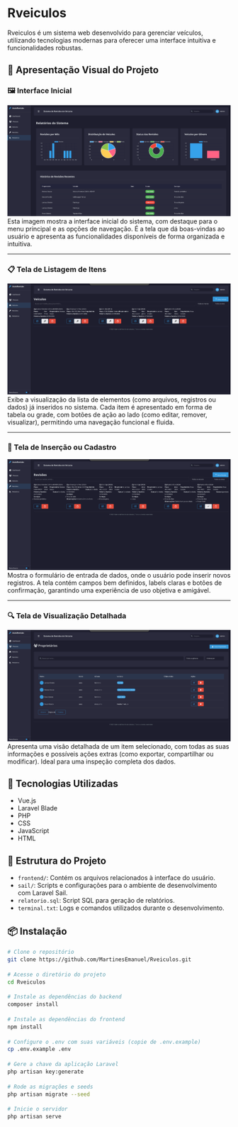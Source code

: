 # Rveiculos

Rveiculos é um sistema web desenvolvido para gerenciar veículos, utilizando tecnologias modernas para oferecer uma interface intuitiva e funcionalidades robustas.


## 📸 Apresentação Visual do Projeto

### 🖼️ Interface Inicial
![Interface Inicial](images/v1.png)
Esta imagem mostra a interface inicial do sistema, com destaque para o menu principal e as opções de navegação. É a tela que dá boas-vindas ao usuário e apresenta as funcionalidades disponíveis de forma organizada e intuitiva.

---

### 📋 Tela de Listagem de Itens
![Listagem de Itens](images/v2.png)
Exibe a visualização da lista de elementos (como arquivos, registros ou dados) já inseridos no sistema. Cada item é apresentado em forma de tabela ou grade, com botões de ação ao lado (como editar, remover, visualizar), permitindo uma navegação funcional e fluida.

---

### 📝 Tela de Inserção ou Cadastro
![Tela de Cadastro](images/v3.png)
Mostra o formulário de entrada de dados, onde o usuário pode inserir novos registros. A tela contém campos bem definidos, labels claras e botões de confirmação, garantindo uma experiência de uso objetiva e amigável.

---

### 🔍 Tela de Visualização Detalhada
![Visualização Detalhada](images/v4.png)
Apresenta uma visão detalhada de um item selecionado, com todas as suas informações e possíveis ações extras (como exportar, compartilhar ou modificar). Ideal para uma inspeção completa dos dados.


## 🚀 Tecnologias Utilizadas

- Vue.js
- Laravel Blade
- PHP
- CSS
- JavaScript
- HTML

## 📁 Estrutura do Projeto

- `frontend/`: Contém os arquivos relacionados à interface do usuário.
- `sail/`: Scripts e configurações para o ambiente de desenvolvimento com Laravel Sail.
- `relatorio.sql`: Script SQL para geração de relatórios.
- `terminal.txt`: Logs e comandos utilizados durante o desenvolvimento.

## 📦 Instalação

```bash
# Clone o repositório
git clone https://github.com/MartinesEmanuel/Rveiculos.git

# Acesse o diretório do projeto
cd Rveiculos

# Instale as dependências do backend
composer install

# Instale as dependências do frontend
npm install

# Configure o .env com suas variáveis (copie de .env.example)
cp .env.example .env

# Gere a chave da aplicação Laravel
php artisan key:generate

# Rode as migrações e seeds
php artisan migrate --seed

# Inicie o servidor
php artisan serve

